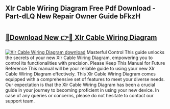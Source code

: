 ## Xlr Cable Wiring Diagram Free Pdf Download - Part-dLQ New Repair Owner Guide bFkzH

# <h2><a href="http://dfn9p8.blite.top/?on=Xlr+Cable+Wiring+Diagram">🔗Download New 👉🔴 Xlr Cable Wiring Diagram</a></h2>

[![Xlr Cable Wiring Diagram download](https://i.imgur.com/lujVjoI.png)](http://dfn9p8.blite.top/?on=Xlr+Cable+Wiring+Diagram)
Masterful Control This guide unlocks the secrets of your new Xlr Cable Wiring Diagram, empowering you to control its functionalities with precision. Please Keep This Manual for Future Reference This manual will be your reliable guide to using your new Xlr Cable Wiring Diagram effectively. This Xlr Cable Wiring Diagram comes equipped with a comprehensive set of features to meet your diverse needs. Our expectation is that the Xlr Cable Wiring Diagram has been a crucial guide in your journey to becoming proficient in using your new device. In case of any queries or concerns, please do not hesitate to contact our support team.
